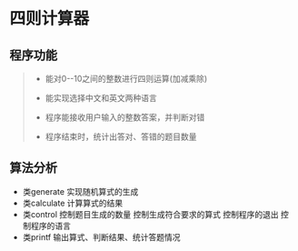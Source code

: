 #                         四则计算器

## 程序功能

> * 能对0--10之间的整数进行四则运算(加减乘除)
> * 能实现选择中文和英文两种语言
>
>
> * 程序能接收用户输入的整数答案，并判断对错
>
> - 程序结束时，统计出答对、答错的题目数量

## 算法分析

* 类generate     实现随机算式的生成
* 类calculate      计算算式的结果
* 类control         控制题目生成的数量  控制生成符合要求的算式 控制程序的退出    控制程序的语言
* 类printf            输出算式、判断结果、统计答题情况

